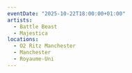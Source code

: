 ```yaml
---
eventDate: "2025-10-22T18:00:00+01:00"
artists:
  - Battle Beast
  - Majestica
locations:
  - O2 Ritz Manchester
  - Manchester
  - Royaume-Uni
---
```

